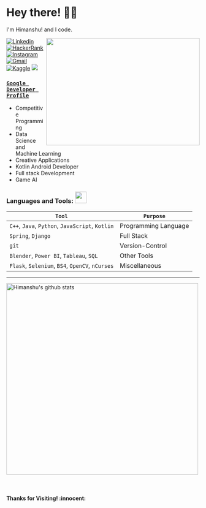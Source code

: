 <!-- Greeting -->
# Hey there! :wave::smiley:

<!--Introduction -->
I'm Himanshu! and I code. 
<br>

<img align="right" width="400" height="280" src="https://github.com/abhisheknaiidu/abhisheknaiidu/blob/master/code.gif"></img>

<!-- Your badges -->
[![Linkedin](https://img.shields.io/badge/-Himanshu-blue?style=flat&logo=Linkedin&logoColor=white)](https://www.linkedin.com/in/himanshu-negi-232566198/)
[![HackerRank](https://img.shields.io/badge/-Vicky_2000-islamicgreen?style=flat&logo=HackerRank&logoColor=black)](http://www.hackerrank.com/Vicky_2000)
[![Instagram](https://img.shields.io/badge/-hmmmanshu-c13584?style=flat&labelColor=c13584&logo=instagram&logoColor=white)](https://www.instagram.com/hmmmanshu/)
[![Gmail](https://img.shields.io/badge/-himanshunegi.2023-c14438?style=flat&logo=Gmail&logoColor=white)](mailto:himanshunegi.2023@gmail.com)
[![Kaggle](https://img.shields.io/badge/-himanshu2000-blue?style=flat&logo=kaggle&logoColor=white)](https://www.kaggle.com/himanshunegi2000)
![](https://komarev.com/ghpvc/?username=Bot-7037&style=flat)

### [**`Google Developer Profile`**](https://g.dev/himanshunegi)<br>

- Competitive Programming
- Data Science and Machine Learning
- Creative Applications
- Kotlin Android Developer
- Full stack Development
- Game AI

 ### Languages and Tools: <img src="https://media.giphy.com/media/WUlplcMpOCEmTGBtBW/giphy.gif" width="30">
 `Tool` | `Purpose`
---|---
`C++`, `Java`, `Python`, `JavaScript`, `Kotlin` | Programming Language
`Spring`, `Django` | Full Stack
`git` | Version-Control
`Blender`, `Power BI`, `Tableau`, `SQL` | Other Tools
`Flask`, `Selenium`, `BS4`, `OpenCV`, `nCurses`| Miscellaneous
---
 
<!-- GitHub README Stats -->
<p>
    <img width="500" height="auto" align="center" alt="Himanshu's github stats" 
         src="https://github-readme-stats.vercel.app/api?username=Bot-7037&show_icons=true&theme=algolia&count_private=true" />
    <br> <br> <br>
<h4 align="left"> Thanks for Visiting! :innocent:</h4> </p>
